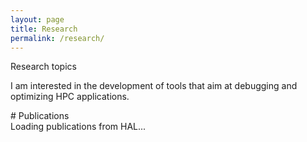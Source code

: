 ```yaml
---
layout: page
title: Research
permalink: /research/
---
```


<div class="panel panel-primary">
<div class="panel-heading">
Research topics
</div>
<div class="panel-body" markdown="1">

I am interested in the development of tools that aim at debugging and optimizing HPC applications.

</div>
</div>

<div class="well" markdown="1">
# Publications

<div id="publications-hal">Loading publications from HAL...</div>
<script src="{{site.baseurl}}/js/hal.js"></script>
<script>load_from_hal("184161");</script>

</div>
